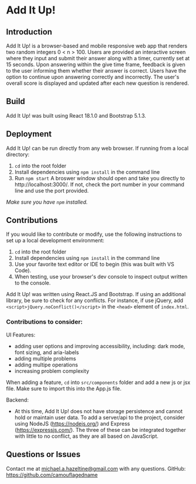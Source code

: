 # Add It Up!

## Introduction

Add It Up! is a browser-based and mobile responsive web app that renders two random integers 0 < n > 100. Users are provided an interactive screen where they input and submit their answer along with a timer, currently set at 15 seconds. Upon answering within the give time frame, feedback is given to the user informing them whether their answer is correct. Users have the option to continue upon answering correctly and incorrectly. The user's overall score is displayed and updated after each new question is rendered.

## Build

Add It Up! was built using React 18.1.0 and Bootstrap 5.1.3.


## Deployment
Add It Up! can be run directly from any web browser. If running from a local directory:
1. `cd` into the root folder
2. Install dependencies using `npm install` in the command line
3. Run `npm start`
A broswer window should open and take you directly to http://localhost:3000/. If not, check the port number in your command line and use the port provided.

*Make sure you have `npm` installed.*


## Contributions
If you would like to contribute or modify, use the following instructions to set up a local development environment:

1. `cd` into the root folder
2. Install dependencies using `npm install` in the command line
3. Use your favorite text editor or IDE to begin (this was built with VS Code).
4. When testing, use your browser's dev console to inspect output written to the console.

Add It Up! was written using React.JS and Bootstrap. If using an additional library, be sure to check for any conflicts. For instance, if use jQuery, add `<script>jQuery.noConflict()</script>` in the `<head>` element of `index.html`.

### Contributions to consider:
UI Features:
- adding user options and improving accessibility, including: dark mode, font sizing, and aria-labels
- adding multiple problems
- adding multipe operations
- increasing problem complexity

When adding a feature, `cd` into `src/components` folder and add a new js or jsx file. Make sure to import this into the App.js file.

Backend:
- At this time, Add It Up! does not have storage persistence and cannot hold or maintain user data. To add a server/api to the project, consider using NodeJS (https://nodejs.org/) and Express (https://expressjs.com/). The three of these can be integrated together with little to no conflict, as they are all based on JavaScript.

## Questions or Issues
Contact me at michael.a.hazeltine@gmail.com with any questions.
GitHub: https://github.com/camouflagedname